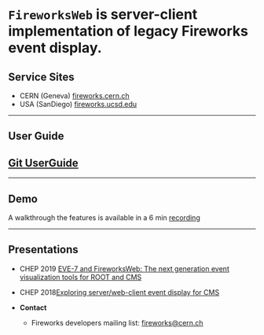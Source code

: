 ﻿<h1>

`FireworksWeb` is server-client implementation of legacy Fireworks event display.



**Service Sites**
---
+ CERN (Geneva) [fireworks.cern.ch](https://fireworks.cern.ch)
+ USA (SanDiego) [fireworks.ucsd.edu](https://ucsd.edu)
---
**User Guide**
---
[Git UserGuide](doc/UserGuide.md)
---


---
**Demo**
---
  A walkthrough the features is available in a 6 min [recording](http://xrd-cache-1.t2.ucsd.edu/alja/FireworksWebDemo.mp4) 

---
**Presentations**
---
  + CHEP 2019 [ EVE-7 and FireworksWeb: The next generation event visualization tools for ROOT and CMS](https://indico.cern.ch/event/773049/contributions/3474840/) 
  +  CHEP 2018[Exploring server/web-client event display for CMS](https://indico.cern.ch/event/587955/contributions/2938069/)
  

+ **Contact**  
  + Fireworks developers mailing list:  fireworks@cern.ch
